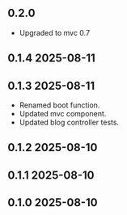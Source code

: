 ## 0.2.0
* Upgraded to mvc 0.7


## 0.1.4 2025-08-11
## 0.1.3 2025-08-11

* Renamed boot function.
* Updated mvc component.
* Updated blog controller tests.

## 0.1.2 2025-08-10

## 0.1.1 2025-08-10

## 0.1.0 2025-08-10
